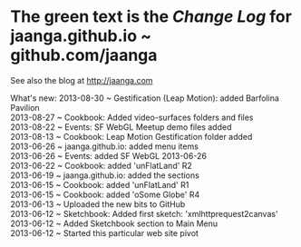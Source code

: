 The green text is the *Change Log* for
jaanga.github.io ~ github.com/jaanga
=================================================
See also the blog at http://jaanga.com  

What's new:
2013-08-30 ~ Gestification (Leap Motion): added Barfolina Pavilion  
2013-08-27 ~ Cookbook: Added video-surfaces folders and files  
2013-08-22 ~ Events: SF WebGL Meetup demo files added  
2013-08-13 ~ Cookbook: Leap Motion Gestification folder added  
2013-06-26 ~ jaanga.github.io: added menu items  
2013-06-26 ~ Events: added SF WebGL 2013-06-26  
2013-06-22 ~ Cookbook: added 'unFlatLand' R2  
2013-06-19 ~ jaanga.github.io: added the sections  
2013-06-15 ~ Cookbook: added 'unFlatLand' R1  
2013-06-15 ~ Cookbook: added 'oSome Globe' R4  
2013-06-13 ~ Uploaded the new bits to GitHub  
2013-06-12 ~ Sketchbook: Added first sketch: 'xmlhttprequest2canvas'  
2013-06-12 ~ Added Sketchbook section to Main Menu  
2013-06-12 ~ Started this particular web site pivot  

